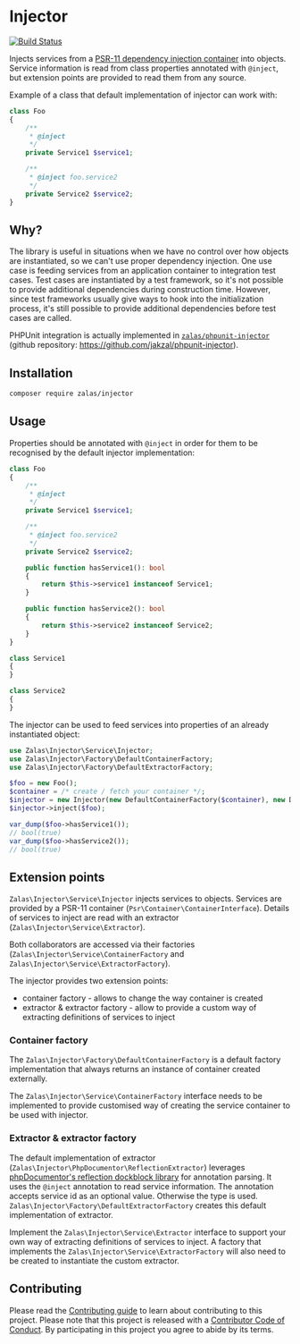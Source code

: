 # Injector

[![Build Status](https://travis-ci.org/jakzal/injector.svg?branch=master)](https://travis-ci.org/jakzal/injector)

Injects services from a [PSR-11 dependency injection container](https://github.com/php-fig/container) into objects.
Service information is read from class properties annotated with `@inject`, but extension points are provided
to read them from any source.

Example of a class that default implementation of injector can work with:

```php
class Foo
{
    /**
     * @inject
     */
    private Service1 $service1;

    /**
     * @inject foo.service2
     */
    private Service2 $service2;
}
```

## Why?

The library is useful in situations when we have no control over how objects are instantiated, so we can't use
proper dependency injection. One use case is feeding services from an application container to integration test cases.
Test cases are instantiated by a test framework, so it's not possible to provide additional dependencies during
construction time. However, since test frameworks usually give ways to hook into the initialization process, it's still
possible to provide additional dependencies before test cases are called.

PHPUnit integration is actually implemented in [`zalas/phpunit-injector`](https://packagist.org/packages/zalas/phpunit-injector) (github repository: https://github.com/jakzal/phpunit-injector).

## Installation

```bash
composer require zalas/injector
```

## Usage

Properties should be annotated with `@inject` in order for them to be recognised by the default injector implementation:

```php
class Foo
{
    /**
     * @inject
     */
    private Service1 $service1;

    /**
     * @inject foo.service2
     */
    private Service2 $service2;

    public function hasService1(): bool
    {
        return $this->service1 instanceof Service1;
    }

    public function hasService2(): bool
    {
        return $this->service2 instanceof Service2;
    }
}

class Service1
{
}

class Service2
{
}
```

The injector can be used to feed services into properties of an already instantiated object:

```php
use Zalas\Injector\Service\Injector;
use Zalas\Injector\Factory\DefaultContainerFactory;
use Zalas\Injector\Factory\DefaultExtractorFactory;

$foo = new Foo();
$container = /* create / fetch your container */;
$injector = new Injector(new DefaultContainerFactory($container), new DefaultExtractorFactory());
$injector->inject($foo);

var_dump($foo->hasService1());
// bool(true)
var_dump($foo->hasService2());
// bool(true)
```

## Extension points

`Zalas\Injector\Service\Injector` injects services to objects.
Services are provided by a PSR-11 container (`Psr\Container\ContainerInterface`).
Details of services to inject are read with an extractor (`Zalas\Injector\Service\Extractor`).

Both collaborators are accessed via their factories (`Zalas\Injector\Service\ContainerFactory`
and `Zalas\Injector\Service\ExtractorFactory`).

The injector provides two extension points:

 * container factory - allows to change the way container is created
 * extractor & extractor factory - allow to provide a custom way of extracting definitions of services to inject

### Container factory

The `Zalas\Injector\Factory\DefaultContainerFactory` is a default factory implementation that always returns
an instance of container created externally.

The `Zalas\Injector\Service\ContainerFactory` interface needs to be implemented to provide customised way of creating
the service container to be used with injector.

### Extractor & extractor factory

The default implementation of extractor (`Zalas\Injector\PhpDocumentor\ReflectionExtractor`) leverages
[phpDocumentor's reflection dockblock library](https://github.com/phpDocumentor/ReflectionDocBlock) for annotation parsing.
It uses the `@inject` annotation to read service information.
The annotation accepts service id as an optional value. Otherwise the type is used.
`Zalas\Injector\Factory\DefaultExtractorFactory` creates this default implementation of extractor.

Implement the `Zalas\Injector\Service\Extractor` interface to support your own way of extracting definitions of
services to inject. A factory that implements the `Zalas\Injector\Service\ExtractorFactory` will also need
to be created to instantiate the custom extractor.

## Contributing

Please read the [Contributing guide](CONTRIBUTING.md) to learn about contributing to this project.
Please note that this project is released with a [Contributor Code of Conduct](CODE_OF_CONDUCT.md).
By participating in this project you agree to abide by its terms.
